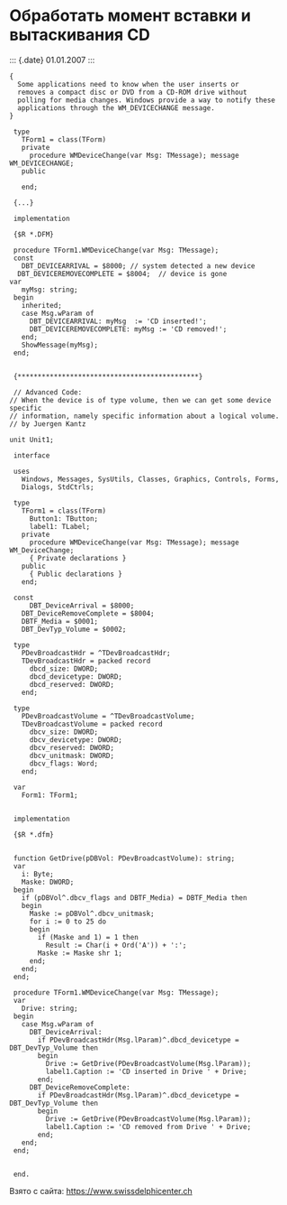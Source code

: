 Обработать момент вставки и вытаскивания CD
===========================================

::: {.date}
01.01.2007
:::

    { 
      Some applications need to know when the user inserts or 
      removes a compact disc or DVD from a CD-ROM drive without 
      polling for media changes. Windows provide a way to notify these 
      applications through the WM_DEVICECHANGE message. 
    }
     
     type
       TForm1 = class(TForm)
       private
         procedure WMDeviceChange(var Msg: TMessage); message WM_DEVICECHANGE;
       public
     
       end;
     
     {...}
     
     implementation
     
     {$R *.DFM}
     
     procedure TForm1.WMDeviceChange(var Msg: TMessage);
     const
       DBT_DEVICEARRIVAL = $8000; // system detected a new device 
      DBT_DEVICEREMOVECOMPLETE = $8004;  // device is gone 
    var
       myMsg: string;
     begin
       inherited;
       case Msg.wParam of
         DBT_DEVICEARRIVAL: myMsg  := 'CD inserted!';
         DBT_DEVICEREMOVECOMPLETE: myMsg := 'CD removed!';
       end;
       ShowMessage(myMsg);
     end;
     
     
     {*********************************************}
     
     // Advanced Code: 
    // When the device is of type volume, then we can get some device specific 
    // information, namely specific information about a logical volume. 
    // by Juergen Kantz 
     
    unit Unit1;
     
     interface
     
     uses
       Windows, Messages, SysUtils, Classes, Graphics, Controls, Forms,
       Dialogs, StdCtrls;
     
     type
       TForm1 = class(TForm)
         Button1: TButton;
         label1: TLabel;
       private
         procedure WMDeviceChange(var Msg: TMessage); message WM_DeviceChange;
         { Private declarations }
       public
         { Public declarations }
       end;
     
     const
         DBT_DeviceArrival = $8000;
       DBT_DeviceRemoveComplete = $8004;
       DBTF_Media = $0001;
       DBT_DevTyp_Volume = $0002;
     
     type
       PDevBroadcastHdr = ^TDevBroadcastHdr;
       TDevBroadcastHdr = packed record
         dbcd_size: DWORD;
         dbcd_devicetype: DWORD;
         dbcd_reserved: DWORD;
       end;
     
     type
       PDevBroadcastVolume = ^TDevBroadcastVolume;
       TDevBroadcastVolume = packed record
         dbcv_size: DWORD;
         dbcv_devicetype: DWORD;
         dbcv_reserved: DWORD;
         dbcv_unitmask: DWORD;
         dbcv_flags: Word;
       end;
     
     var
       Form1: TForm1;
     
     
     implementation
     
     {$R *.dfm}
     
     
     function GetDrive(pDBVol: PDevBroadcastVolume): string;
     var
       i: Byte;
       Maske: DWORD;
     begin
       if (pDBVol^.dbcv_flags and DBTF_Media) = DBTF_Media then
       begin
         Maske := pDBVol^.dbcv_unitmask;
         for i := 0 to 25 do
         begin
           if (Maske and 1) = 1 then
             Result := Char(i + Ord('A')) + ':';
           Maske := Maske shr 1;
         end;
       end;
     end;
     
     procedure TForm1.WMDeviceChange(var Msg: TMessage);
     var
       Drive: string;
     begin
       case Msg.wParam of
         DBT_DeviceArrival:
           if PDevBroadcastHdr(Msg.lParam)^.dbcd_devicetype = DBT_DevTyp_Volume then
           begin
             Drive := GetDrive(PDevBroadcastVolume(Msg.lParam));
             label1.Caption := 'CD inserted in Drive ' + Drive;
           end;
         DBT_DeviceRemoveComplete:
           if PDevBroadcastHdr(Msg.lParam)^.dbcd_devicetype = DBT_DevTyp_Volume then
           begin
             Drive := GetDrive(PDevBroadcastVolume(Msg.lParam));
             label1.Caption := 'CD removed from Drive ' + Drive;
           end;
       end;
     end;
     
     
     end.

Взято с сайта: <https://www.swissdelphicenter.ch>
